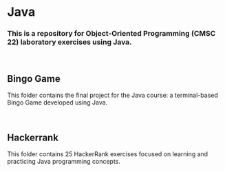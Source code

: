 # Java

### This is a repository for Object-Oriented Programming (CMSC 22) laboratory exercises using Java.

<br>

## Bingo Game
This folder contains the final project for the Java course: a terminal-based Bingo Game developed using Java.

<br>

## Hackerrank
This folder contains 25 HackerRank exercises focused on learning and practicing Java programming concepts.
